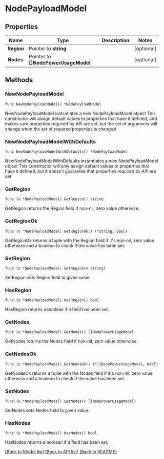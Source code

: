 # NodePayloadModel

## Properties

Name | Type | Description | Notes
------------ | ------------- | ------------- | -------------
**Region** | Pointer to **string** |  | [optional] 
**Nodes** | Pointer to [**[]NodePowerUsageModel**](NodePowerUsageModel.md) |  | [optional] 

## Methods

### NewNodePayloadModel

`func NewNodePayloadModel() *NodePayloadModel`

NewNodePayloadModel instantiates a new NodePayloadModel object
This constructor will assign default values to properties that have it defined,
and makes sure properties required by API are set, but the set of arguments
will change when the set of required properties is changed

### NewNodePayloadModelWithDefaults

`func NewNodePayloadModelWithDefaults() *NodePayloadModel`

NewNodePayloadModelWithDefaults instantiates a new NodePayloadModel object
This constructor will only assign default values to properties that have it defined,
but it doesn't guarantee that properties required by API are set

### GetRegion

`func (o *NodePayloadModel) GetRegion() string`

GetRegion returns the Region field if non-nil, zero value otherwise.

### GetRegionOk

`func (o *NodePayloadModel) GetRegionOk() (*string, bool)`

GetRegionOk returns a tuple with the Region field if it's non-nil, zero value otherwise
and a boolean to check if the value has been set.

### SetRegion

`func (o *NodePayloadModel) SetRegion(v string)`

SetRegion sets Region field to given value.

### HasRegion

`func (o *NodePayloadModel) HasRegion() bool`

HasRegion returns a boolean if a field has been set.

### GetNodes

`func (o *NodePayloadModel) GetNodes() []NodePowerUsageModel`

GetNodes returns the Nodes field if non-nil, zero value otherwise.

### GetNodesOk

`func (o *NodePayloadModel) GetNodesOk() (*[]NodePowerUsageModel, bool)`

GetNodesOk returns a tuple with the Nodes field if it's non-nil, zero value otherwise
and a boolean to check if the value has been set.

### SetNodes

`func (o *NodePayloadModel) SetNodes(v []NodePowerUsageModel)`

SetNodes sets Nodes field to given value.

### HasNodes

`func (o *NodePayloadModel) HasNodes() bool`

HasNodes returns a boolean if a field has been set.


[[Back to Model list]](../README.md#documentation-for-models) [[Back to API list]](../README.md#documentation-for-api-endpoints) [[Back to README]](../README.md)


